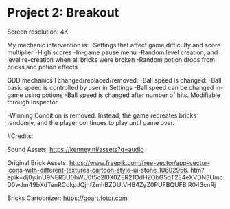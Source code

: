 # Project 2: Breakout

Screen resolution: 4K

My mechanic intervention is:
-Settings that affect game difficulty and score multiplier
-High scores
-In-game pause menu
-Random level creation, and level re-creation when all bricks were broken
-Random potion drops from bricks and potion effects

GDD mechanics I changed/replaced/removed:
-Ball speed is changed:
  -Ball basic speed is controlled by user in Settings
  -Ball speed can be changed in-game using potions
  -Ball speed is changed after number of hits. Modifiable through Inspector

-Winning Condition is removed. Instead, the game recreates bricks randomly, and the player continues to play
until game over.


#Credits:

Sound Assets:
https://kenney.nl/assets?q=audio

Original Brick Assets:
https://www.freepik.com/free-vector/app-vector-icons-with-different-textures-cartoon-style-ui-stone_10602956.
htm?epik=dj0yJnU9NER3U0hWU0t5c2I0X0ZER21OdHZObG5qT2E4eXVDN3UmcD0wJm49bXdTenRCdkpJQjhfZmhBZDUtVHB4ZyZ0PUFBQUFB
R043cnRj

Bricks Cartoonizer:
https://goart.fotor.com
